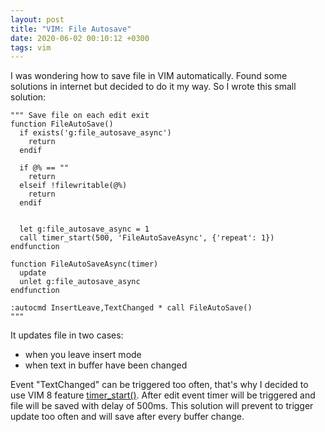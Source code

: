 ```yaml
---
layout: post
title: "VIM: File Autosave"
date: 2020-06-02 00:10:12 +0300
tags: vim
---
```


I was wondering how to save file in VIM automatically. Found some solutions in internet but decided to do it my way.
So I wrote this small solution:

```vim
""" Save file on each edit exit
function FileAutoSave()
  if exists('g:file_autosave_async')
    return
  endif

  if @% == ""
    return
  elseif !filewritable(@%)
    return
  endif


  let g:file_autosave_async = 1
  call timer_start(500, 'FileAutoSaveAsync', {'repeat': 1})
endfunction

function FileAutoSaveAsync(timer)
  update
  unlet g:file_autosave_async
endfunction

:autocmd InsertLeave,TextChanged * call FileAutoSave()
"""
```

It updates file in two cases:

- when you leave insert mode
- when text in buffer have been changed

Event "TextChanged" can be triggered too often, that's why I decided to use VIM 8 feature [timer_start()](https://vimhelp.org/eval.txt.html#timer_start%28%29).
After edit event timer will be triggered and file will be saved with delay of 500ms.
This solution will prevent to trigger update too often and will save after every buffer change.

